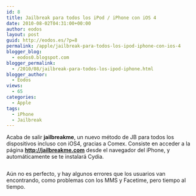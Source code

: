 ```yaml
---
id: 8
title: Jailbreak para todos los iPod / iPhone con iOS 4
date: 2010-08-02T04:31:00+00:00
author: eodos
layout: post
guid: http://eodos.es/?p=8
permalink: /apple/jailbreak-para-todos-los-ipod-iphone-con-ios-4
blogger_blog:
  - eodos0.blogspot.com
blogger_permalink:
  - /2010/08/jailbreak-para-todos-los-ipod-iphone.html
blogger_author:
  - Eodos
views:
  - 65
categories:
  - Apple
tags:
  - iPhone
  - Jailbreak
---
```

Acaba de salir **jailbreakme**, un nuevo método de JB para todos los dispositivos incluso con iOS4, gracias a Comex. Consiste en acceder a la página **<http://jailbreakme.com>** desde el navegador del iPhone, y automáticamente se te instalará Cydia.

<div class="separator" style="clear: both; text-align: center;">
  <a style="margin-left: 1em; margin-right: 1em;" href="https://i2.wp.com/iphoneros.com/wp-content/uploads/2010/08/nuevojailbreakuserland.jpg" data-rel="lightbox-0" title=""><img src="https://i2.wp.com/iphoneros.com/wp-content/uploads/2010/08/nuevojailbreakuserland.jpg?resize=320%2C153" border="0" alt="" data-recalc-dims="1" /></a>
</div>

Aún no es perfecto, y hay algunos errores que los usuarios van encontrando, como problemas con los MMS y Facetime, pero tiempo al tiempo.

<center>
  <br />
</center>